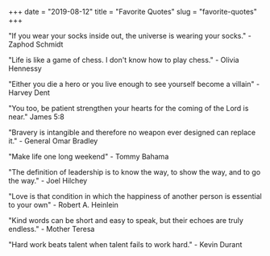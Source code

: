 +++
date = "2019-08-12"
title = "Favorite Quotes"
slug = "favorite-quotes"
+++

"If you wear your socks inside out, the universe is wearing your socks." - Zaphod Schmidt


"Life is like a game of chess. I don't know how to play chess." - Olivia Hennessy


"Either you die a hero or you live enough to see yourself become a villain" - Harvey Dent


"You too, be patient strengthen your hearts for the coming of the Lord is near." James 5:8


"Bravery is intangible and therefore no weapon ever designed can replace it." - General Omar Bradley


"Make life one long weekend" - Tommy Bahama


"The definition of leadership is to know the way, to show the way, and to go the way." - Joel Hilchey


"Love is that condition in which the happiness of another person is essential to your own" - Robert A. Heinlein

"Kind words can be short and easy to speak, but their echoes are truly endless." - Mother Teresa

"Hard work beats talent when talent fails to work hard." - Kevin Durant
